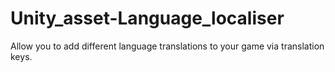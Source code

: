 # Unity_asset-Language_localiser
Allow you to add different language translations to your game via translation keys.
